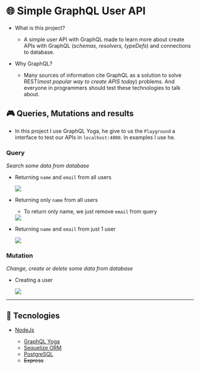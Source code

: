 # 🌐 Simple GraphQL User API

* What is this project?
  - A simple user API with GraphQL made to learn more about create APIs with GraphQL (*schemas, resolvers, typeDefs*) and connections to database.
  
* Why GraphQL?
  - Many sources of information cite GraphQL as a solution to solve REST(*most popular way to create APIS today*) problems. And everyone in programmers should test these technologies to talk about.
  
## 🎮 Queries, Mutations and results
* In this project I use GraphQL Yoga, he give to us the `Playground` a interface to test our APIs in `localhost:4000`. In examples I use he.

### Query
*Search some data from database*

* Returning `name` and `email` from all users

   <img src="https://imgur.com/IYJK4tZ.png"/>

* Returning only `name` from all users
  - To return only name, we just remove `email` from query
  
  <img src="https://imgur.com/eMVAHE9.png"/>
 
* Returning `name` and `email` from just 1 user

  <img src="https://imgur.com/5itVKAf.png"/>
  
### Mutation
*Change, create or delete some data from database*

* Creating a user

  <img src="https://imgur.com/ncufEOS.png"/>
   
---

## 🐁 Tecnologies

* [NodeJs](https://nodejs.org/en/)

  - [GraphQL Yoga](https://github.com/prisma/graphql-yoga)
  - [Sequelize ORM](https://sequelize.org/)
  - [PostgreSQL](https://www.npmjs.com/package/pg)
  - ~~Express~~
